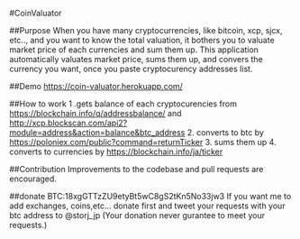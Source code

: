 #CoinValuator

##Purpose
When you have many cryptocurrencies, like bitcoin, xcp, sjcx, etc.., and you want to know the total valuation, it bothers you to valuate market price of each currencies and sum them up.  This application automatically valuates market price, sums them up, and convers the currency you want, once you paste cryptocurency addresses list.

##Demo
https://coin-valuator.herokuapp.com/

##How to work
1 .gets balance of each cryptocurencies from https://blockchain.info/q/addressbalance/ and http://xcp.blockscan.com/api2?module=address&action=balance&btc_address
2. converts to btc by https://poloniex.com/public?command=returnTicker
3. sums them up
4. converts to currencies by https://blockchain.info/ja/ticker 

##Contribution
Improvements to the codebase and pull requests are encouraged.


##donate
BTC:18xgGTTzZU9etyBt5wC8gS2tKn5No33jw3
If you want me to add exchanges, coins,etc... donate first and tweet your requests with your btc address to @storj_jp
(Your donation never gurantee to meet your requests.) 
